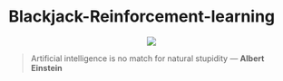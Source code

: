 # Blackjack-Reinforcement-learning

<p align="center">
  <img src="https://tibiablackjack.com/blackjack.png">
</p>

> Artificial intelligence is no match for natural stupidity
― **Albert Einstein**
